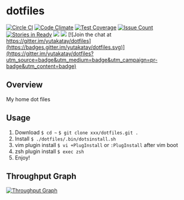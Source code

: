 dotfiles
===========

[![Circle CI](https://circleci.com/gh/yutakatay/dotfiles.svg?style=shield&circle-token=ad0dde00aa79d62e4d8becd310868691b0e82995)](https://circleci.com/gh/yutakatay/dotfiles)
[![Code Climate](https://codeclimate.com/github/yutakatay/dotfiles/badges/gpa.svg)](https://codeclimate.com/github/yutakatay/dotfiles)
[![Test Coverage](https://codeclimate.com/github/yutakatay/dotfiles/badges/coverage.svg)](https://codeclimate.com/github/yutakatay/dotfiles/coverage)
[![Issue Count](https://codeclimate.com/github/yutakatay/dotfiles/badges/issue_count.svg)](https://codeclimate.com/github/yutakatay/dotfiles)
[![Stories in Ready](https://badge.waffle.io/yutakatay/dotfiles.svg?label=ready&title=Ready)](http://waffle.io/yutakatay/dotfiles)
![](http://img.shields.io/badge/license-MIT-blue.svg)
![](https://img.shields.io/badge/platform-Linux-808080.svg)
[![Join the chat at https://gitter.im/yutakatay/dotfiles](https://badges.gitter.im/yutakatay/dotfiles.svg)](https://gitter.im/yutakatay/dotfiles?utm_source=badge&utm_medium=badge&utm_campaign=pr-badge&utm_content=badge)


Overview
---------

My home dot files


Usage
---------

1. Download
`$ cd ~`
`$ git clone xxx/dotfiles.git .`
3. Install
`$ ./dotfiles/.bin/dotsinstall.sh`
4. vim plugin install
`$ vi +PlugInstall` or `:PlugInstall` after vim boot
5. zsh plugin install
`$ exec zsh`
6. Enjoy!


Throughput Graph
---------
[![Throughput Graph](https://graphs.waffle.io/yutakatay/dotfiles/throughput.svg)](https://waffle.io/yutakatay/dotfiles/metrics)

